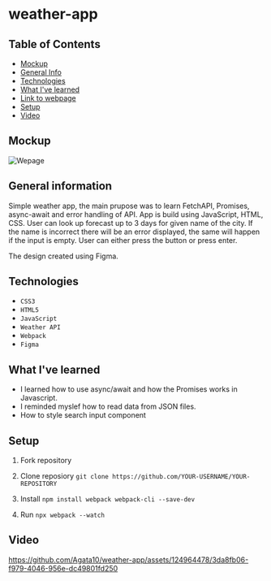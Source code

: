 # weather-app

## Table of Contents

- [Mockup](#mockup)
- [General Info](#general-information)
- [Technologies](#technologies)
- [What I've learned](#What-I've-learned)
- [Link to webpage](#link-to-webpage)
- [Setup](#setup)
- [Video](#video)

## Mockup

![Wepage](./dist/images/mockup.jpeg)

## General information

Simple weather app, the main prupose was to learn FetchAPI, Promises, async-await and error handling of API.
App is build using JavaScript, HTML, CSS. User can look up forecast up to 3 days for given name of the city.
If the name is incorrect there will be an error displayed, the same will happen if the input is empty.
User can either press the button or press enter.

The design created using Figma.

## Technologies

- `CSS3`
- `HTML5`
- `JavaScript`
- `Weather API`
- `Webpack`
- `Figma`

## What I've learned

- I learned how to use async/await and how the Promises works in Javascript.
- I reminded myslef how to read data from JSON files.
- How to style search input component

## Setup

1. Fork repository

2. Clone reposiory
   `git clone https://github.com/YOUR-USERNAME/YOUR-REPOSITORY`

3. Install
   `npm install webpack webpack-cli --save-dev`

4. Run
   `npx webpack --watch`

## Video

https://github.com/Agata10/weather-app/assets/124964478/3da8fb06-f979-4046-956e-dc49801fd250


